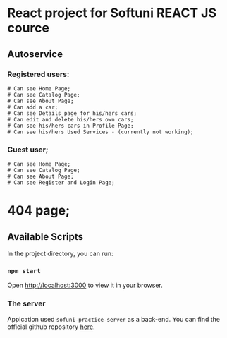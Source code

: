 # React project for Softuni REACT JS cource

## Autoservice

### Registered users:
    # Can see Home Page;
    # Can see Catalog Page;
    # Can see About Page;
    # Can add a car;
    # Can see Details page for his/hers cars;
    # Can edit and delete his/hers own cars;
    # Can see his/hers cars in Profile Page;
    # Can see his/hers Used Services - (currently not working);

### Guest user;
    # Can see Home Page;    
    # Can see Catalog Page;
    # Can see About Page;
    # Can see Register and Login Page;

# 404 page; 

## Available Scripts

In the project directory, you can run:

### `npm start`

Open [http://localhost:3000](http://localhost:3000) to view it in your browser.


### The server

Appication used `sofuni-practice-server` as a back-end. 
You can find the official github repository [here](https://github.com/softuni-practice-server).